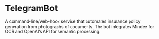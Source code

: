 # TelegramBot
A command-line/web-hook service that automates insurance policy generation from photographs of documents. The bot integrates Mindee for OCR and OpenAI’s API for semantic processing.
